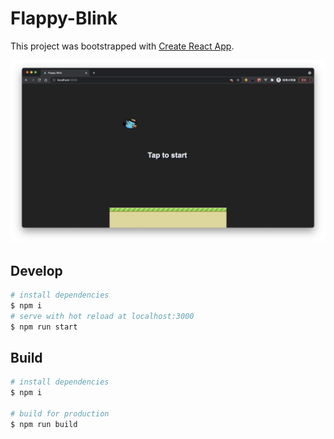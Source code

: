 # Flappy-Blink
This project was bootstrapped with [Create React App](https://github.com/facebook/create-react-app).

![](./public/shreenshot.png)

## Develop
```bash
# install dependencies
$ npm i
# serve with hot reload at localhost:3000
$ npm run start
```

## Build
``` bash
# install dependencies
$ npm i

# build for production
$ npm run build
```